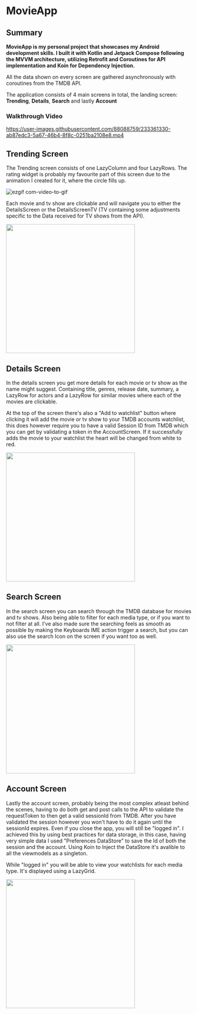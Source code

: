 # MovieApp

## Summary
**MovieApp is my personal project that showcases my Android development skills. I built it with Kotlin and Jetpack Compose following the MVVM architecture, utilizing Retrofit and Coroutines for API implementation and Koin for Dependency Injection.**

All the data shown on every screen are gathered asynchronously with coroutines from the TMDB API.

The application consists of 4 main screens in total, the landing screen: **Trending**, **Details**, **Search** and lastly **Account**

### Walkthrough Video

https://user-images.githubusercontent.com/88088759/233361330-ab87edc3-5a67-46b4-8f8c-0251ba2108e8.mp4

## Trending Screen
The Trending screen consists of one LazyColumn and four LazyRows. The rating widget is probably my favourite part of this screen due to the animation I created for it, where the circle fills up. 

![ezgif com-video-to-gif](https://user-images.githubusercontent.com/88088759/233360912-0fa60f93-8d08-453c-afe8-124c623ae2cc.gif)

Each movie and tv show are clickable and will navigate you to either the DetailsScreen or the DetailsScreenTV (TV containing some adjustments specific to the Data received for TV shows from the API).

<img src="https://user-images.githubusercontent.com/88088759/233365425-bf3ab03b-33c3-4cf6-b078-4b8b9b4eb4a4.jpg" width="350"> 

## Details Screen
In the details screen you get more details for each movie or tv show as the name might suggest. Containing title, genres, release date, summary, a LazyRow for actors and a LazyRow for similar movies where each of the movies are clickable.

At the top of the screen there's also a "Add to watchlist" button where clicking it will add the movie or tv show to your TMDB accounts watchlist, this does however require you to have a valid Session ID from TMDB which you can get by validating a token in the AccountScreen. If it successfully adds the movie to your watchlist the heart will be changed from white to red.

<img src="https://user-images.githubusercontent.com/88088759/233365715-d02aca5e-a752-484a-a189-dcebcc8a4d41.jpg" width="350">

## Search Screen
In the search screen you can search through the TMDB database for movies and tv shows. Also being able to filter for each media type, or if you want to not filter at all. I've also made sure the searching feels as smooth as possible by making the Keyboards IME action trigger a search, but you can also use the search Icon on the screen if you want too as well.

<img src="https://user-images.githubusercontent.com/88088759/233365854-022c92b1-e5c2-421f-bed3-5a975d3db76e.jpg" width="350">

## Account Screen
Lastly the account screen, probably being the most complex atleast behind the scenes, having to do both get and post calls to the API to validate the requestToken to then get a valid sessionId from TMDB. After you have validated the session however you won't have to do it again until the sessionId expires. Even if you close the app, you will still be "logged in". I achieved this by using best practices for data storage, in this case, having very simple data I used "Preferences DataStore" to save the Id of both the session and the account. Using Koin to Inject the DataStore it's avalible to all the viewmodels as a singleton.

While "logged in" you will be able to view your watchlists for each media type. It's displayed using a LazyGrid.

<img src="https://user-images.githubusercontent.com/88088759/233341420-fec6b216-6d8c-469b-a48c-6cbe0a97fdb7.jpg" width="350">
